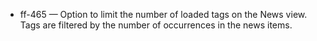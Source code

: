 
- ff-465 — Option to limit the number of loaded tags on the News view. Tags are filtered by the number of occurrences in the news items.

